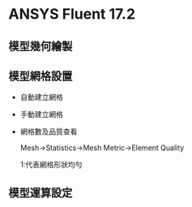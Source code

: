 # ANSYS Fluent 17.2
## 模型幾何繪製

## 模型網格設置
- 自動建立網格
- 手動建立網格
- 網格數及品質查看
  
  Mesh->Statistics->Mesh Metric->Element Quality

  1:代表網格形狀均勻

## 模型運算設定
